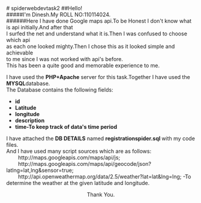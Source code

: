<html>
<head>
<style>
#footer{
text-align:center;
}
</style>
</head>
<body>
# spiderwebdevtask2
##Hello!<br>
#####I'm Dinesh.My ROLL NO:110114024.<br>
######Here I have done Google maps api.To be Honest I don't know what is api initially.And after that<br> I surfed the net and understand what it is.Then I was confused to choose which api<br> as each one looked mighty.Then I chose this as it looked simple and achievable<br> to me since I was not worked with api's before.<br>This has been a quite good and memorable experience to me.<br>
<p id="id">
I have used the <strong><b>PHP+Apache</b></strong> server for this task.Together I have used the <strong><b>MYSQL</b></strong>database.<br>
The Database contains the following fields:
<ul>
<li><b>id</b></li>
<li><b>Latitude</b></li>
<li><b>longitude</b></li>
<li><b>description</b></li>
<li><b>time-To keep track of data's time period</b></li>
</ul>
</p>
<p id="id1">
I have attached the <b>DB DETAILS</b> named <strong> registrationspider.sql </strong> with my code files.<br>
And I have used many script sources which are as follows:<br>
&nbsp;&nbsp;&nbsp;&nbsp;&nbsp;&nbsp;&nbsp;&nbsp;http://maps.googleapis.com/maps/api/js;<br>
&nbsp;&nbsp;&nbsp;&nbsp;&nbsp;&nbsp;&nbsp;&nbsp;http://maps.googleapis.com/maps/api/geocode/json?latlng=lat,lng&sensor=true;
<br>&nbsp;&nbsp;&nbsp;&nbsp;&nbsp;&nbsp;&nbsp;&nbsp;http://api.openweathermap.org/data/2.5/weather?lat=lat&lng=lng; -To determine the weather at the given latitude and longitude.
</p>
<p id="footer"> Thank You.</p>
</body>
</html>
